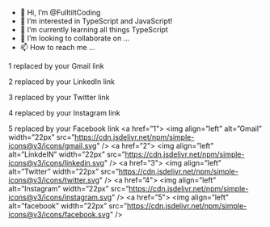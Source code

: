 - 👋 Hi, I’m @FulltiltCoding
- 👀 I’m interested in TypeScript and JavaScript!
- 🌱 I’m currently learning all things TypeScript
- 💞️ I’m looking to collaborate on ...
- 📫 How to reach me ...

<!---
FulltiltCoding/FulltiltCoding is a ✨ special ✨ repository because its `README.md` (this file) appears on your GitHub profile.
You can click the Preview link to take a look at your changes.
--->

1 replaced by your Gmail link

2 replaced by your LinkedIn link

3 replaced by your Twitter link

4 replaced by your Instagram link

5 replaced by your Facebook link
<a href=”1">
<img align=”left” alt=”Gmail” width=”22px” src=”https://cdn.jsdelivr.net/npm/simple-icons@v3/icons/gmail.svg" />
</a>
<a href=”2">
<img align=”left” alt=”LinkdeIN” width=”22px” src=”https://cdn.jsdelivr.net/npm/simple-icons@v3/icons/linkedin.svg" />
</a>
<a href=”3">
<img align=”left” alt=”Twitter” width=”22px” src=”https://cdn.jsdelivr.net/npm/simple-icons@v3/icons/twitter.svg" />
</a>
<a href=”4">
<img align=”left” alt=”Instagram” width=”22px” src=”https://cdn.jsdelivr.net/npm/simple-icons@v3/icons/instagram.svg" />
</a>
<a href=”5">
<img align=”left” alt=”facebook” width=”22px” src=”https://cdn.jsdelivr.net/npm/simple-icons@v3/icons/facebook.svg" />
</a>
